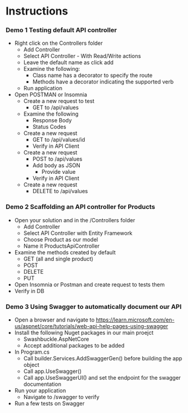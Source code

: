 # Instructions

### Demo 1 Testing default API controller
- Right click on the Controllers folder
    - Add Controller
    - Select API Controller - With Read/Write actions
    - Leave the default name as click add
    - Examine the following:
        - Class name has a decorator to specify the route
        - Methods have a decorator indicating the supported verb
    - Run application
- Open POSTMAN or Insomnia
    - Create a new request to test
        - GET to /api/values
    - Examine the following
        - Response Body
        - Status Codes
    - Create a new request
        - GET to /api/values/id
        - Verify in API Client
    - Create a new request
        - POST to /api/values
        - Add body as JSON
            - Provide value
        - Verify in API Client
    - Create a new request
        - DELETE to /api/values

### Demo 2 Scaffolding an API controller for Products
- Open your solution and in the /Controllers folder
    - Add Controller
    - Select API Controller with Entity Framework
    - Choose Product as our model
    - Name it ProductsApiController
- Examine the methods created by default
    - GET (all and single product)
    - POST
    - DELETE
    - PUT
- Open Insomnia or Postman and create request to tests them
- Verify in DB

### Demo 3 Using Swagger to automatically document our API
- Open a browser and navigate to https://learn.microsoft.com/en-us/aspnet/core/tutorials/web-api-help-pages-using-swagger
- Install the following Nuget packages in our main proejct
    - Swashbuckle.AspNetCore
    - Accept additional packages to be added
- In Program.cs
    - Call  builder.Services.AddSwaggerGen() before building the app object
    - Call app.UseSwagger()
    - Call app.UseSwaggerUI() and set the endpoint for the swagger documentation
- Run your application
    - Navigate to /swagger to verify
- Run a few tests on Swagger